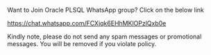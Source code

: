 Want to Join Oracle PLSQL WhatsApp group? Click on the below link 

https://chat.whatsapp.com/FCXjqk6EHhMKlOPzlQxb0e

Kindly note, please do not send any spam messages or promotional messages. 
You will be removed if you violate policy. 
